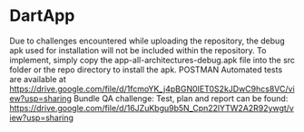 # DartApp 
Due to challenges encountered while uploading the repository, the debug apk used for installation will not be included within the repository. To implement, simply copy the app-all-architectures-debug.apk file into the src folder or the repo directory to install the apk.
POSTMAN Automated tests are available at https://drive.google.com/file/d/1fcmoYK_j4pBGN0IET0S2kJDwC9hcs8VC/view?usp=sharing
Bundle QA challenge: Test, plan and report can be found: https://drive.google.com/file/d/16JZuKbgu9b5N_Cpn22lYTW2A2R92ywgt/view?usp=sharing
